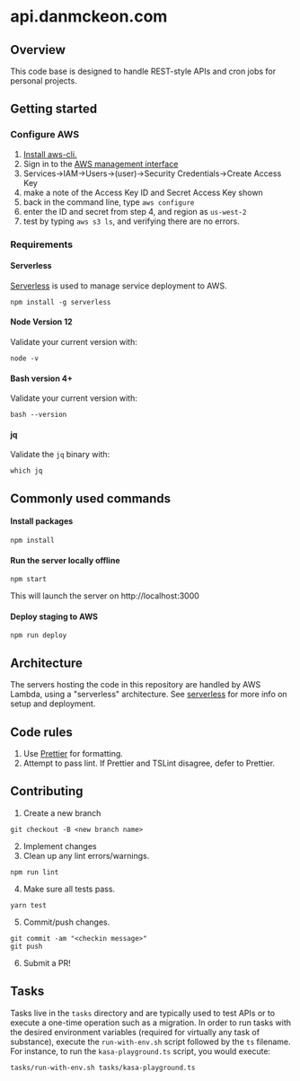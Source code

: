 # api.danmckeon.com

## Overview

This code base is designed to handle REST-style APIs and cron jobs for personal projects.

## Getting started

### Configure AWS

1.  [Install aws-cli.](http://docs.aws.amazon.com/cli/latest/userguide/installing.html)
2.  Sign in to the [AWS management interface](https://givinggroup.signin.aws.amazon.com/console)
3.  Services->IAM->Users->(user)->Security Credentials->Create Access Key
4.  make a note of the Access Key ID and Secret Access Key shown
5.  back in the command line, type `aws configure`
6.  enter the ID and secret from step 4, and region as `us-west-2`
7.  test by typing `aws s3 ls`, and verifying there are no errors.

### Requirements

#### Serverless

[Serverless](https://serverless.com/) is used to manage service deployment to AWS.

```
npm install -g serverless
```

#### Node Version 12

Validate your current version with:

```
node -v
```

#### Bash version 4+

Validate your current version with:

```
bash --version
```

#### jq

Validate the `jq` binary with:

```
which jq
```

## Commonly used commands

#### Install packages

```
npm install
```

#### Run the server locally offline

```
npm start
```

This will launch the server on http://localhost:3000

#### Deploy staging to AWS

```
npm run deploy
```

## Architecture

The servers hosting the code in this repository are handled by AWS Lambda, using a "serverless"
architecture. See [serverless](https://serverless.com/) for more info on setup and deployment.

## Code rules

1. Use [Prettier](https://github.com/prettier/prettier) for formatting.
2. Attempt to pass lint. If Prettier and TSLint disagree, defer to Prettier.

## Contributing

1.  Create a new branch

```
git checkout -B <new branch name>
```

2.  Implement changes
3.  Clean up any lint errors/warnings.

```
npm run lint
```

4.  Make sure all tests pass.

```
yarn test
```

5.  Commit/push changes.

```
git commit -am "<checkin message>"
git push
```

6.  Submit a PR!

## Tasks

Tasks live in the `tasks` directory and are typically used to test APIs or to execute a one-time operation such as a migration. In order to run tasks with the desired environment variables (required for virtually any task of substance), execute the `run-with-env.sh` script followed by the `ts` filename. For instance, to run the `kasa-playground.ts` script, you would execute:

```
tasks/run-with-env.sh tasks/kasa-playground.ts
```
